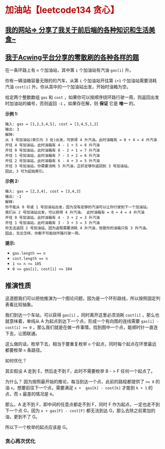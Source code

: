 # <font color="bb000">加油站【leetcode134 贪心】</font>

## [我的网站=> 分享了我关于前后端的各种知识和生活美食~](https://www.fanxy.cloud)

## [我于Acwing平台分享的零散刷的各种各样的题](https://www.acwing.com/blog/content/33005/) 

在一条环路上有 `n` 个加油站，其中第 `i` 个加油站有汽油 `gas[i]` 升。

你有一辆油箱容量无限的的汽车，从第 `i` 个加油站开往第 `i+1` 个加油站需要消耗汽油 `cost[i]` 升。你从其中的一个加油站出发，开始时油箱为空。

给定两个整数数组 `gas` 和 `cost` ，如果你可以按顺序绕环路行驶一周，则返回出发时加油站的编号，否则返回 `-1` 。如果存在解，则 **保证** 它是 **唯一** 的。

 

**示例 1:**

```
输入: gas = [1,2,3,4,5], cost = [3,4,5,1,2]
输出: 3
解释:
从 3 号加油站(索引为 3 处)出发，可获得 4 升汽油。此时油箱有 = 0 + 4 = 4 升汽油
开往 4 号加油站，此时油箱有 4 - 1 + 5 = 8 升汽油
开往 0 号加油站，此时油箱有 8 - 2 + 1 = 7 升汽油
开往 1 号加油站，此时油箱有 7 - 3 + 2 = 6 升汽油
开往 2 号加油站，此时油箱有 6 - 4 + 3 = 5 升汽油
开往 3 号加油站，你需要消耗 5 升汽油，正好足够你返回到 3 号加油站。
因此，3 可为起始索引。
```

**示例 2:**

```
输入: gas = [2,3,4], cost = [3,4,3]
输出: -1
解释:
你不能从 0 号或 1 号加油站出发，因为没有足够的汽油可以让你行驶到下一个加油站。
我们从 2 号加油站出发，可以获得 4 升汽油。 此时油箱有 = 0 + 4 = 4 升汽油
开往 0 号加油站，此时油箱有 4 - 3 + 2 = 3 升汽油
开往 1 号加油站，此时油箱有 3 - 3 + 3 = 3 升汽油
你无法返回 2 号加油站，因为返程需要消耗 4 升汽油，但是你的油箱只有 3 升汽油。
因此，无论怎样，你都不可能绕环路行驶一周。
```

 

**提示:**

- `gas.length == n`
- `cost.length == n`
- `1 <= n <= 105`
- `0 <= gas[i], cost[i] <= 104`



## 推演性质

这道题我们可以把他推演为一个图论问题，因为是一个环形路线，所以按照固定列表看比较抽象。

我们到达一个车站，可以获得 `gas[i]` ，同时离开这里必须消耗 `cost[i]` ，那么也就意味着，单纯从 A 为起点到达下一个点，形成一个有向图的连线需要 `gas[i] - cost[i] >= 0` ，那么我们就是在做一件事情，找到图中一个点，能顺时针一直连下去，让图联通。

这么做的话，枚举下去，相当于要重复枚举 `n` 个起点，同时每个起点在环里最远都要枚举 `n` 条路径。

如何优化？

其实假设  A 走到 E，然后走不到 F，此时不需要枚举 B - > F 任何一个起点了。

为什么？  因为按照最开始的推论，每当到达一个点，此前的路程都提供了  `>= 0` 的油 `x`，想要前往下一个点，需要满足 `x +  gas[k] - cost[k]` 才能到 `k + 1` 的点，而 `x` 最差的情况是 `0`。

那么，A 走不到 F，即中间的任意点都走不到 F，同时 F 作为起点，一定也走不到下一个点 G，因为 `x + gas[F] - cost[F]` 都无法到达 G，那么去除之前累加的油，更到不了 G。 

所以下一个枚举的起点应该是 G。

### 贪心再次优化



```java
```

